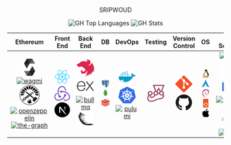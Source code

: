 <p align="center">SRIPWOUD</p>

<p align="center">
    <img alt="GH Top Languages" src="https://github-readme-stats.vercel.app/api/top-langs?username=sripwoud&count_private=true&hide=html,css,scss,vue,handlebars&locale=en&layout=compact&hide_border=true&hide_title=true&text_color=d000e8&exclude_repo=buy-me-a-coffee,dapp-template,nft-dynamic,nft-dynamic-oracle,nft,solidity-unordered-key-set,exercism,decentralized_house_listing,airChain,channels-raidar">
    <img alt="GH Stats" src="https://github-readme-stats.vercel.app/api?username=sripwoud&include_all_commits=true&count_private=true&hide_title=true&hide_border=true&show_icons=true&icon_color=908dff&title_color=120548&text_color=d000e8&hide=contribs,issues">
</p>

|                                                                                                                                                                                                                                                                                                                                                                                                                                               Ethereum                                                                                                                                                                                                                                                                                                                                                                                                                                               |                                                                                                                                                                                                                                                                                                               **Front End**                                                                                                                                                                                                                                                                                                                |                                                                                                                                                                                                                                                                                                                                                                                                                                                                                                                                           Back End                                                                                                                                                                                                                                                                                                                                                                                                                                                                                                                                            |                                                                                                                                                                                                                                                                                                                                    DB                                                                                                                                                                                                                                                                                                                                    |                                                                                                                                                                                                                                                                                              DevOps                                                                                                                                                                                                                                                                                              |                                                                                                               Testing                                                                                                                |                                                                                                                                                                 Version Control                                                                                                                                                                 |                                                                                                                                                                                                                                                                                                                                                                 OS                                                                                                                                                                                                                                                                                                                                                                 |                                                                                                                                                                                                                                                                                                                                                                                                                                                                                                                                                                                               Data Science                                                                                                                                                                                                                                                                                                                                                                                                                                                                                                                                                                                               |
| :--------------------------------------------------------------------------------------------------------------------------------------------------------------------------------------------------------------------------------------------------------------------------------------------------------------------------------------------------------------------------------------------------------------------------------------------------------------------------------------------------------------------------------------------------------------------------------------------------------------------------------------------------------------------------------------------------------------------------------------------------------------------------------------------------------------------------------------------------------------------------------------------------: | :----------------------------------------------------------------------------------------------------------------------------------------------------------------------------------------------------------------------------------------------------------------------------------------------------------------------------------------------------------------------------------------------------------------------------------------------------------------------------------------------------------------------------------------------------------------------------------------------------------------------------------------: | :-------------------------------------------------------------------------------------------------------------------------------------------------------------------------------------------------------------------------------------------------------------------------------------------------------------------------------------------------------------------------------------------------------------------------------------------------------------------------------------------------------------------------------------------------------------------------------------------------------------------------------------------------------------------------------------------------------------------------------------------------------------------------------------------------------------------------------------------------------------------------------------------------------------------------------------------------------------------------------------------------------------------------------------------------------------------------------------------: | :----------------------------------------------------------------------------------------------------------------------------------------------------------------------------------------------------------------------------------------------------------------------------------------------------------------------------------------------------------------------------------------------------------------------------------------------------------------------------------------------------------------------------------------------------------------------------------------------------------------------------------------------------------------------: | :----------------------------------------------------------------------------------------------------------------------------------------------------------------------------------------------------------------------------------------------------------------------------------------------------------------------------------------------------------------------------------------------------------------------------------------------------------------------------------------------------------------------------------------------------------------------------------------------: | :----------------------------------------------------------------------------------------------------------------------------------------------------------------------------------------------------------------------------------: | :---------------------------------------------------------------------------------------------------------------------------------------------------------------------------------------------------------------------------------------------------------------------------------------------------------------------------------------------: | :--------------------------------------------------------------------------------------------------------------------------------------------------------------------------------------------------------------------------------------------------------------------------------------------------------------------------------------------------------------------------------------------------------------------------------------------------------------------------------------------------------------------------------------------------------------------------------------------------------------------------------------------------------------------------------------------------------------------------------: | :------------------------------------------------------------------------------------------------------------------------------------------------------------------------------------------------------------------------------------------------------------------------------------------------------------------------------------------------------------------------------------------------------------------------------------------------------------------------------------------------------------------------------------------------------------------------------------------------------------------------------------------------------------------------------------------------------------------------------------------------------------------------------------------------------------------------------------------------------------------------------------------------------------------------------------------------------------------------------------------------------------------------------------------------------------------------------------------------------------------------------------------------------------------------------------------------------: |
| <a href="https://docs.soliditylang.org/en/v0.8.15/"><img title="Solidity" width="40" src="https://raw.githubusercontent.com/devicons/devicon/1119b9f84c0290e0f0b38982099a2bd027a48bf1/icons/solidity/solidity-original.svg" alt="solidity"></a><a href="https://wagmi.sh"><img alt="wagmi" title="Wagmi" src="https://raw.githubusercontent.com/wagmi-dev/.github/main/content/logo-light.svg"></a><a href="https://book.getfoundry.sh/"><img width="50" alt="foundry" title="Foundry" src="https://raw.githubusercontent.com/foundry-rs/foundry/master/.github/logo.png"></a><a href="https://www.openzeppelin.com/"><img alt="openzeppelin" title="OpenZeppelin" width="50" src="https://avatars.githubusercontent.com/u/20820676?s=200&v=4"></a><a href="https://thegraph.com/"><img width="50" alt="the-graph" title="The Graph" src="https://storage.googleapis.com/graph-web/favicon.png"></a> | <a href="https://reactjs.org/"><img width="40" alt="react" title="React" src="https://raw.githubusercontent.com/devicons/devicon/1119b9f84c0290e0f0b38982099a2bd027a48bf1/icons/react/react-original.svg"></a><a href="https://redux.js.org/"><img width="40" alt="redux" title="Redux" src="https://raw.githubusercontent.com/devicons/devicon/1119b9f84c0290e0f0b38982099a2bd027a48bf1/icons/redux/redux-original.svg"></a><a href="https://nextjs.org/"><img width="40" alt="next" title="Next" src="https://raw.githubusercontent.com/devicons/devicon/1119b9f84c0290e0f0b38982099a2bd027a48bf1/icons/nextjs/nextjs-original.svg"></a> | <a href="https://nestjs.com/"><img width="40" alt="nestjs" src="https://github.com/devicons/devicon/raw/master/icons/nestjs/nestjs-original.svg"></a><a href="https://expressjs.com/"><img width="40" alt="express" title="Express" src="https://raw.githubusercontent.com/devicons/devicon/1119b9f84c0290e0f0b38982099a2bd027a48bf1/icons/express/express-original.svg"></a><a href="https://docs.bullmq.io/"><img alt="bullmq" title="BullMQ" src="https://www.gitbook.com/cdn-cgi/image/width=40,dpr=2,height=40,fit=contain,format=auto/https%3A%2F%2F876297641-files.gitbook.io%2F~%2Ffiles%2Fv0%2Fb%2Fgitbook-x-prod.appspot.com%2Fo%2Fspaces%252F-LUuDmt_xXMfG66Rn1GA%252Ficon%252FHOq80FSJicAlE4bVptC9%252Fbull.png%3Falt%3Dmedia%26token%3D10a2ba71-db1f-4d5c-8787-3dbedc8dd3ce"></a><a href="https://flask.palletsprojects.com/en/2.1.x/"><img width="40" alt="flask" title="Flask" src="https://raw.githubusercontent.com/devicons/devicon/1119b9f84c0290e0f0b38982099a2bd027a48bf1/icons/flask/flask-original.svg"></a> | <a href="https://www.postgresql.org/"><img width="40" alt="postgresql" title="PostGreSQL" src="https://raw.githubusercontent.com/devicons/devicon/1119b9f84c0290e0f0b38982099a2bd027a48bf1/icons/postgresql/postgresql-plain.svg"></a><a href="https://www.mongodb.com/"><img width="40" alt="mongodb" title="MongoDB" src="https://raw.githubusercontent.com/devicons/devicon/1119b9f84c0290e0f0b38982099a2bd027a48bf1/icons/mongodb/mongodb-original.svg"></a><a href="https://redis.io/"><img width="40" alt="redis" title="Redis" src="https://raw.githubusercontent.com/devicons/devicon/1119b9f84c0290e0f0b38982099a2bd027a48bf1/icons/redis/redis-plain.svg"></a> | <a href="https://www.docker.com/"><img width="40" alt="docker" title="Docker" src="https://raw.githubusercontent.com/devicons/devicon/1119b9f84c0290e0f0b38982099a2bd027a48bf1/icons/docker/docker-plain.svg"></a><a href="https://kubernetes.io/"><img width="40" alt="kubernetes" title="Kubernetes" src="https://raw.githubusercontent.com/devicons/devicon/1119b9f84c0290e0f0b38982099a2bd027a48bf1/icons/kubernetes/kubernetes-plain.svg"></a><a href="https://www.pulumi.com/"><img width="80" alt="pulumi" title="Pulumi" src="https://www.pulumi.com/images/logo/logo-on-white.svg"></a> | <a href="https://jestjs.io/"><img width="40" alt="jest" title="Jest" src="https://raw.githubusercontent.com/devicons/devicon/1119b9f84c0290e0f0b38982099a2bd027a48bf1/icons/jest/jest-plain.svg"></a><a href="https://mochajs.org/"> | <img width="40" alt="git" title="Git" src="https://raw.githubusercontent.com/devicons/devicon/1119b9f84c0290e0f0b38982099a2bd027a48bf1/icons/git/git-plain.svg"><img width="40" alt="github" title="GitHub" src="https://raw.githubusercontent.com/devicons/devicon/1119b9f84c0290e0f0b38982099a2bd027a48bf1/icons/github/github-original.svg"> |<a href="https://www.linux.org"><img width="40" alt="linux" title="Linux" src="https://raw.githubusercontent.com/devicons/devicon/1119b9f84c0290e0f0b38982099a2bd027a48bf1/icons/linux/linux-original.svg"></a><a href="https://archlinux.org"/><img width="40" alt="arch" src="https://raw.githubusercontent.com/devicons/devicon/master/icons/archlinux/archlinux-original.svg"></a><a href="https://www.debian.org/"><img width="40" alt="debian" title="Debian" src="https://raw.githubusercontent.com/devicons/devicon/1119b9f84c0290e0f0b38982099a2bd027a48bf1/icons/debian/debian-plain.svg"></a><a href="https://ubuntu.com/"><img alt="ubuntu" title="Ubuntu" src="https://raw.githubusercontent.com/devicons/devicon/master/icons/ubuntu/ubuntu-original.svg"></a><img width="40" alt="mac" title="Mac" src="https://raw.githubusercontent.com/devicons/devicon/1119b9f84c0290e0f0b38982099a2bd027a48bf1/icons/apple/apple-original.svg"> | <a href="https://scipy.org/"><img alt="scipy" width="40" title="SciPy" src="https://docs.scipy.org/doc/scipy/_static/logo.svg" ></a><a href="https://pandas.pydata.org/"><img alt="pandas" width="40" title="Pandas" src="https://raw.githubusercontent.com/devicons/devicon/1119b9f84c0290e0f0b38982099a2bd027a48bf1/icons/pandas/pandas-original.svg"></a><a href="https://numpy.org/"><img alt="numpy" width="40" title="NumPy" src="https://raw.githubusercontent.com/devicons/devicon/1119b9f84c0290e0f0b38982099a2bd027a48bf1/icons/numpy/numpy-original.svg"></a><a href="https://scikit-learn.org/stable/"><img alt="scikitlearn" width="70" title="Scikit-learn" src="https://upload.wikimedia.org/wikipedia/commons/thumb/0/05/Scikit_learn_logo_small.svg/260px-Scikit_learn_logo_small.svg.png"></a><a href="https://jupyter.org/"><img alt="jupyter" width="40" title="Jupyter Notebook" src="https://raw.githubusercontent.com/devicons/devicon/1119b9f84c0290e0f0b38982099a2bd027a48bf1/icons/jupyter/jupyter-original-wordmark.svg" ></a><a href="https://www.knime.com/"><img alt="knime" width="40" title="Knime" src="https://avatars.githubusercontent.com/u/5486329?s=200&v=4"></a> |
